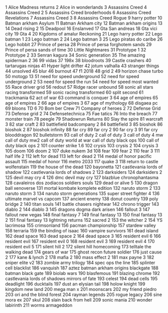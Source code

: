 1 Alice Madness returns
2 Alice in wonderlands
3 Assassins Creed
4 Assassins Creed 2
5 Assassins Creed broderhoods
6 Assassins Creed Revelations
7 Assassins Creed 3
8 Assassins Creed Rogue
9 harry potter
10 Batman arkham Asylum
11 Batman Arkham city
12  Batman arkham origins
13 14 Dead rising 2
15 Deadpool
16 Enslanved
17 Gta San andreas
18 Gta vici city
19 Gta 4
20 Kigdoms of amalur Reckoning
21 Lego harry potter 
22 Lego batman 1
23 Lego batman 2
24 Lego batman 3
25 Lego piratas do caribe
26 Lego hobbit
27 Prince of persa
28 Prince of persa forghotem sands
29 Prince of persa sands of time
30 Little Nightmares
31 Prototype 1
32 Prototype 2
33 Senran kagura
34 Sonic generation
35 The amazing spiderman 2
36 99 vidas
37 198x
38 bloodroots
39 Castle crashers
40 tartarugas ninjas
41 Hyper light drifter
42 jotum valhalla
43 stranger things
44 unsolved
45 blur
46 burnout
47 f1 2018
48 grid 2
49 horizon chase turbo
50 motogp 13
51  need for speed underground
52 need for speed underground 2
53 need for speed the run
54 need for speed most wanted
55 Race driver grid
56 redout
57 Ridge racer unbound
58 sonic all stars racing transformed
59 sonic racing transformed
60 split second
61 trackmania
62 act of war
63 command is conquer 3
64 age of empires 
65 age of empires 2
66 age of empires 3
67 age of mythology
68 disgaea pc
69 bloons TD 6
70 Bom ber Crew
71 Company of heroes 2
72 Defense Grid
73 Defense grid 2
74 Defensetechnica
75 Fae tatics
76 Into the breach
77 monster train 
78 peegle
79 Shadowrun Returns
80 Slay the spire
81 warcraft 3
82 star craft 2
83 battlefield badcompany 2
84 battlefield 3
85 bioshok
86 bioshok 2
87 bioshok infinity
88 far cry
89 far cry 2
90 far cry 3
91 far cry blooddragon
92 bulletstorm
93 call of duty 2 
call of duty 3
call of duty 4 mw
call of duty mw2
call of duty world at war
 call of duty black ops
 100 call of duty black ops 2
 101 counter strike 1.6
 102 crysis
 103 crysis 2
 104 crysis 3
 105 doom
 106 doom 2
 107 duke nukem 3d
 108 fear
 109 fear 2
 110 fear 3
 111 half life 2
 112 left for dead
 113 left for dead 2
 114 medal of honor pacific assault
 115 medal of honor
 116 metro 2033
 117 quake 3
 118 return to castle wolfenstain
 119 the house of the dead
 120 bayonetta
 121 castlevania lords of shadow
 122 castlevania lords of shadows 2
 123 darksiders 
 124 darksiders 2
 125 devil may cry 4
 126 dmc devil may cry
 127 blazblue chronophantasma
 128 cavaleiros dos zodiacos soldiers souls
 129 dead or alive 5
 130 dragon ball xenoverse
 131 mortal kombate komplete edition
 132 naruto storm 2
 133 naruto storm 3
 134 naruto storm generations
 135 super street fighter 4
 136 ultimate marvel vs capcom
 137 ancient enemy
 138 donut country
 139 poly bridge 2
 140 titan souls
 141 battle chasers nightwar
 142 chrono trigger
 143 diablo 2
 144 diablo 3
 145 dragons dogma dark arisen
 146 fallout 3
 147 fallout new vegas
 148 final fantasy 7
 149 final fantasy 13
 150 final fantasy 13 2
 151 final fantasy 13 lightning returns
 152 sacred 2
 153 the witcher 2
 154 YS lacrimosa
 155 crimsonland
 156 pacman championship
 157 stardew valley
 158 terraria
 159 the binding of isaac 
 160 vampire survivors
 161 dead island
 162 dead space
 163 dead space 2
 164 dead space 3
 165 resident evil 6
 166 resident evil
 167 resident evil 0
 168 resident evil 3
 169 resident evil 4
 170 resident evil 5
 171 silent hill 2
 172 silent hill homecoming
 173 telltale the walking dead
 174 gears of war
 175 ghost recon future soldier
 176 just cause 2
 177 kane & lynch 2
 178 mafia 2
 180 mass effect 2
 181 max payne 3
 182 sniper elite v2
 183 zombie army trilogy
 184 spec ops the line
 185 splinter cell blacklist
 186 vanquish
 187 aztez batman arkham origins blackgate
 188 batman black gate
 189 biolab wars
 190 blasfemous
 191 blazing chrome
 192 castlevania lords of shadows mirrors of fate
 193 celest
 194 dead cells
 195 deadlight
 196 ducktails
 197 dust an elysian tail
 198 holow knight
 199 kingdom new land
 200 mega man x
 201 moonscars
 202 my friend piedro
 203 ori and the blind forest
 204 rayman legends
 205 rogue legacy
 206 sine mora ex
 207 skul
 208 slain back from hell
 209 sonic mania
 210 wonder labirinth
 211 worms armageddon
